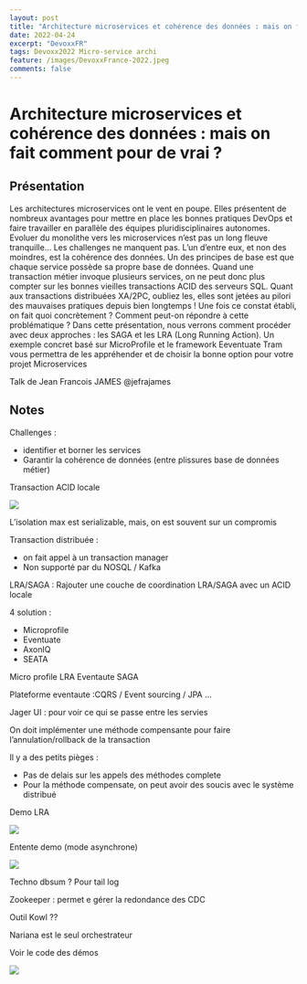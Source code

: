 ```yaml
---
layout: post
title: "Architecture microservices et cohérence des données : mais on fait comment pour de vrai ?"
date: 2022-04-24
excerpt: "DevoxxFR"
tags: Devoxx2022 Micro-service archi
feature: /images/DevoxxFrance-2022.jpeg
comments: false
---
```


# Architecture microservices et cohérence des données : mais on fait comment pour de vrai ?

## Présentation

Les architectures microservices ont le vent en poupe. Elles présentent de nombreux avantages pour mettre en place les bonnes pratiques DevOps et faire travailler en parallèle des équipes pluridisciplinaires autonomes. Evoluer du monolithe vers les microservices n’est pas un long fleuve tranquille… Les challenges ne manquent pas. L’un d’entre eux, et non des moindres, est la cohérence des données. Un des principes de base est que chaque service possède sa propre base de données. Quand une transaction métier invoque plusieurs services, on ne peut donc plus compter sur les bonnes vieilles transactions ACID des serveurs SQL. Quant aux transactions distribuées XA/2PC, oubliez les, elles sont jetées au pilori des mauvaises pratiques depuis bien longtemps ! Une fois ce constat établi, on fait quoi concrètement ? Comment peut-on répondre à cette problématique ? Dans cette présentation, nous verrons comment procéder avec deux approches : les SAGA et les LRA (Long Running Action). Un exemple concret basé sur MicroProfile et le framework Eeventuate Tram vous permettra de les appréhender et de choisir la bonne option pour votre projet Microservices

Talk de Jean Francois JAMES @jefrajames

## Notes

Challenges :
- identifier et borner les services
- Garantir la cohérence de données (entre plissures base de données métier)

Transaction ACID locale

<img src="{{ site.url }}/images/2022-04-22-devoxx22/micro-service-transction-messaging.png">

L’isolation max est serializable, mais, on est souvent sur un compromis

Transaction distribuée : 
- on fait appel à un transaction manager
- Non supporté par du NOSQL / Kafka

LRA/SAGA :
Rajouter une couche de coordination LRA/SAGA avec un ACID locale

4 solution :
- Microprofile
- Eventuate
- AxonIQ
- SEATA

Micro profile LRA
Eventaute SAGA

Plateforme eventaute :CQRS / Event sourcing / JPA …

Jager UI : pour voir ce qui se passe entre les servies

On doit implémenter une méthode compensante pour faire l’annulation/rollback de la transaction

Il y a des petits pièges :
- Pas de delais sur les appels des méthodes complete
- Pour la méthode compensate, on peut avoir des soucis avec le système distribué

Demo LRA 

<img src="{{ site.url }}/images/2022-04-22-devoxx22/micro-service-LRA.png">

Entente demo (mode asynchrone)

<img src="{{ site.url }}/images/2022-04-22-devoxx22/micro-service-LRA-Eventuate.png">

Techno dbsum ? Pour tail log

Zookeeper : permet e gérer la redondance des CDC

Outil Kowl ??

Nariana est le seul orchestrateur


Voir le code des démos

<img src="{{ site.url }}/images/2022-04-22-devoxx22/micro-service-resource.jpg">

